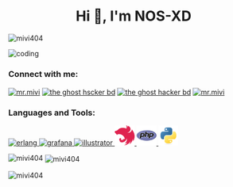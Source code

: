 <h1 align="center">Hi 👋, I'm NOS-XD</h1>
<p align="left"> <img src="https://komarev.com/ghpvc/?username=mivi404&label=Profile%20views&color=0e75b6&style=flat" alt="mivi404" /> </p>

<img aling="right" alt="coding" width="400" src="https://user-images.githubusercontent.com/121372730/217138908-5d5e6f2e-3b88-46cd-a64d-d203d3aa8a0b.png">

<h3 align="left">Connect with me:</h3>
<p align="left">
<a href="https://dev.to/mr.mivi" target="blank"><img align="center" src="https://raw.githubusercontent.com/rahuldkjain/github-profile-readme-generator/master/src/images/icons/Social/devto.svg" alt="mr.mivi" height="30" width="40" /></a>
<a href="https://fb.com/the ghost hscker bd" target="blank"><img align="center" src="https://raw.githubusercontent.com/rahuldkjain/github-profile-readme-generator/master/src/images/icons/Social/facebook.svg" alt="the ghost hscker bd" height="30" width="40" /></a>
<a href="https://www.youtube.com/c/the ghost hacker bd" target="blank"><img align="center" src="https://raw.githubusercontent.com/rahuldkjain/github-profile-readme-generator/master/src/images/icons/Social/youtube.svg" alt="the ghost hacker bd" height="30" width="40" /></a>
<a href="https://www.hackerrank.com/mr.mivi" target="blank"><img align="center" src="https://raw.githubusercontent.com/rahuldkjain/github-profile-readme-generator/master/src/images/icons/Social/hackerrank.svg" alt="mr.mivi" height="30" width="40" /></a>
</p>

<h3 align="left">Languages and Tools:</h3>
<p align="left"> <a href="https://www.erlang.org/" target="_blank" rel="noreferrer"> <img src="https://www.vectorlogo.zone/logos/erlang/erlang-official.svg" alt="erlang" width="40" height="40"/> </a> <a href="https://grafana.com" target="_blank" rel="noreferrer"> <img src="https://www.vectorlogo.zone/logos/grafana/grafana-icon.svg" alt="grafana" width="40" height="40"/> </a> <a href="https://www.adobe.com/in/products/illustrator.html" target="_blank" rel="noreferrer"> <img src="https://www.vectorlogo.zone/logos/adobe_illustrator/adobe_illustrator-icon.svg" alt="illustrator" width="40" height="40"/> </a> <a href="https://nestjs.com/" target="_blank" rel="noreferrer"> <img src="https://raw.githubusercontent.com/devicons/devicon/master/icons/nestjs/nestjs-plain.svg" alt="nestjs" width="40" height="40"/> </a> <a href="https://www.php.net" target="_blank" rel="noreferrer"> <img src="https://raw.githubusercontent.com/devicons/devicon/master/icons/php/php-original.svg" alt="php" width="40" height="40"/> </a> <a href="https://www.python.org" target="_blank" rel="noreferrer"> <img src="https://raw.githubusercontent.com/devicons/devicon/master/icons/python/python-original.svg" alt="python" width="40" height="40"/> </a> </p>

<p><img align="left" src="https://github-readme-stats.vercel.app/api/top-langs?username=mivi404&show_icons=true&locale=en&layout=compact" alt="mivi404" /></p>

<p>&nbsp;<img align="center" src="https://github-readme-stats.vercel.app/api?username=NOS-XD&show_icons=true&locale=en" alt="mivi404" /></p>

<p><img align="center" src="https://github-readme-streak-stats.herokuapp.com/?user=mivi404&" alt="mivi404" /></p>

